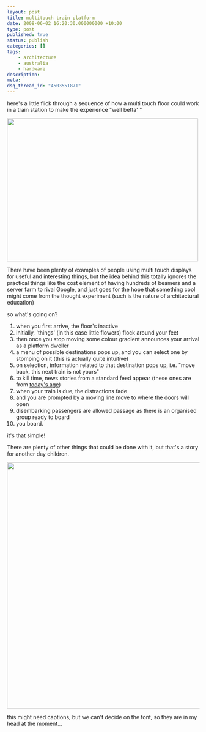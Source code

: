```yaml
---
layout: post
title: multitouch train platform
date: 2008-06-02 16:20:30.000000000 +10:00
type: post
published: true
status: publish
categories: []
tags:
    - architecture
    - australia
    - hardware
description:
meta:
dsq_thread_id: "4503551871"
---
```


<p>here's a little flick through a sequence of how a multi touch floor could work in a train station to make the experience "well betta' "</p>
<p><img src="{{ site.baseurl }}/assets/feetonplatformanim.gif" width="500" height="374" /></p>
<p>There have been plenty of examples of people using multi touch displays for useful and interesting things, but the idea behind this totally ignores the practical things like the cost element of having hundreds of beamers and a server farm to rival Google, and just goes for the hope that something cool might come from the thought experiment (such is the nature of architectural education)<br />
 </p>
<p>so what's going on?</p>
<ol>
<li>when you first arrive, the floor's inactive</li>
<li>initially, 'things' (in this case little flowers) flock around your feet</li>
<li>then once you stop moving some colour gradient announces your arrival as a platform dweller</li>
<li>a menu of possible destinations pops up, and you can select one by stomping on it (this is actually quite intuitive)</li>
<li>on selection, information related to that destination pops up, i.e. "move back, this next train is not yours"</li>
<li>to kill time, news stories from a standard feed appear (these ones are from <a href="http://www.theage.com.au/">today's age</a>)</li>
<li>when your train is due, the distractions fade</li>
<li>and you are prompted by a moving line move to where the doors will open</li>
<li>disembarking passengers are allowed passage as there is an organised group ready to board</li>
<li>you board.</li>
</ol>
<p>it's that simple!</p>
<p>There are plenty of other things that could be done with it, but that's a story for another day children.</p>
<p><img src="{{ site.baseurl }}/assets/all-as-a-strip.png" width="1127" height="644" /></p>
<p>this might need captions, but we can't decide on the font, so they are in my head at the moment...</p>
